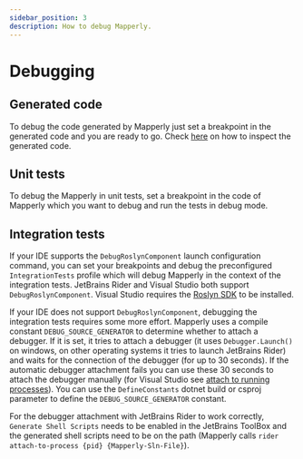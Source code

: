 ```yaml
---
sidebar_position: 3
description: How to debug Mapperly.
---
```


# Debugging

## Generated code

To debug the code generated by Mapperly just set a breakpoint in the generated code and you are ready to go.
Check [here](../configuration/generated-source.mdx) on how to inspect the generated code.

## Unit tests

To debug the Mapperly in unit tests, set a breakpoint
in the code of Mapperly which you want to debug and run the tests in debug mode.

## Integration tests

If your IDE supports the `DebugRoslynComponent` launch configuration command,
you can set your breakpoints and debug the preconfigured `IntegrationTests` profile which will debug Mapperly
in the context of the integration tests.
JetBrains Rider and Visual Studio both support `DebugRoslynComponent`.
Visual Studio requires the [Roslyn SDK](https://learn.microsoft.com/en-us/dotnet/csharp/roslyn-sdk/) to be installed.

If your IDE does not support `DebugRoslynComponent`,
debugging the integration tests requires some more effort.
Mapperly uses a compile constant `DEBUG_SOURCE_GENERATOR` to determine whether to attach a debugger.
If it is set, it tries to attach a debugger
(it uses `Debugger.Launch()` on windows, on other operating systems it tries to launch JetBrains Rider)
and waits for the connection of the debugger (for up to 30 seconds).
If the automatic debugger attachment fails you can use these 30 seconds to attach the debugger manually
(for Visual Studio see [attach to running processes](https://docs.microsoft.com/en-us/visualstudio/debugger/attach-to-running-processes-with-the-visual-studio-debugger?view=vs-2022)).
You can use the `DefineConstants` dotnet build or csproj parameter to define the `DEBUG_SOURCE_GENERATOR` constant.

For the debugger attachment with JetBrains Rider to work correctly,
`Generate Shell Scripts` needs to be enabled in the JetBrains ToolBox
and the generated shell scripts need to be on the path (Mapperly calls `rider attach-to-process {pid} {Mapperly-Sln-File}`).
